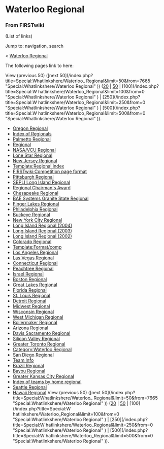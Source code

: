 # Waterloo Regional

### From FIRSTwiki

(List of links)

Jump to: navigation, search

&lt; [Waterloo Regional](/index.php?title=Waterloo_Regional&redirect=no
"Waterloo Regional" )  

The following pages link to here:

View (previous 50) ([next 50](/index.php?title=Special:Whatlinkshere/Waterloo_
Regional&limit=50&from=7665 "Special:Whatlinkshere/Waterloo Regional" ))
([20](/index.php?title=Special:Whatlinkshere/Waterloo_Regional&limit=20&from=0
"Special:Whatlinkshere/Waterloo Regional" ) |
[50](/index.php?title=Special:Whatlinkshere/Waterloo_Regional&limit=50&from=0
"Special:Whatlinkshere/Waterloo Regional" ) | [100](/index.php?title=Special:W
hatlinkshere/Waterloo_Regional&limit=100&from=0
"Special:Whatlinkshere/Waterloo Regional" ) | [250](/index.php?title=Special:W
hatlinkshere/Waterloo_Regional&limit=250&from=0
"Special:Whatlinkshere/Waterloo Regional" ) | [500](/index.php?title=Special:W
hatlinkshere/Waterloo_Regional&limit=500&from=0
"Special:Whatlinkshere/Waterloo Regional" )).

  * [Oregon Regional](Oregon_Regional "Oregon Regional" )
  * [Index of Regionals](Index_of_Regionals "Index of Regionals" )
  * [Palmetto Regional](Palmetto_Regional "Palmetto Regional" )
  * [Regional](Regional "Regional" )
  * [NASA/VCU Regional](NASA/VCU_Regional "NASA/VCU Regional" )
  * [Lone Star Regional](Lone_Star_Regional "Lone Star Regional" )
  * [New Jersey Regional](New_Jersey_Regional "New Jersey Regional" )
  * [Template:Regional index](Template:Regional_index "Template:Regional index" )
  * [FIRSTwiki:Competition page format](FIRSTwiki:Competition_page_format "FIRSTwiki:Competition page format" )
  * [Pittsburgh Regional](Pittsburgh_Regional "Pittsburgh Regional" )
  * [SBPLI Long Island Regional](SBPLI_Long_Island_Regional "SBPLI Long Island Regional" )
  * [Regional Chairman's Award](Regional_Chairman%27s_Award "Regional Chairman's Award" )
  * [Chesapeake Regional](Chesapeake_Regional "Chesapeake Regional" )
  * [BAE Systems Granite State Regional](BAE_Systems_Granite_State_Regional "BAE Systems Granite State Regional" )
  * [Finger Lakes Regional](Finger_Lakes_Regional "Finger Lakes Regional" )
  * [Philadelphia Regional](Philadelphia_Regional "Philadelphia Regional" )
  * [Buckeye Regional](Buckeye_Regional "Buckeye Regional" )
  * [New York City Regional](New_York_City_Regional "New York City Regional" )
  * [Long Island Regional (2004)](Long_Island_Regional_%282004%29 "Long Island Regional \(2004\)" )
  * [Long Island Regional (2003)](Long_Island_Regional_%282003%29 "Long Island Regional \(2003\)" )
  * [Long Island Regional (2002)](Long_Island_Regional_%282002%29 "Long Island Regional \(2002\)" )
  * [Colorado Regional](Colorado_Regional "Colorado Regional" )
  * [Template:Format/comp](Template:Format/comp "Template:Format/comp" )
  * [Los Angeles Regional](Los_Angeles_Regional "Los Angeles Regional" )
  * [Las Vegas Regional](Las_Vegas_Regional "Las Vegas Regional" )
  * [Connecticut Regional](Connecticut_Regional "Connecticut Regional" )
  * [Peachtree Regional](Peachtree_Regional "Peachtree Regional" )
  * [Israel Regional](Israel_Regional "Israel Regional" )
  * [Boston Regional](Boston_Regional "Boston Regional" )
  * [Great Lakes Regional](Great_Lakes_Regional "Great Lakes Regional" )
  * [Florida Regional](Florida_Regional "Florida Regional" )
  * [St. Louis Regional](St._Louis_Regional "St. Louis Regional" )
  * [Detroit Regional](Detroit_Regional "Detroit Regional" )
  * [Midwest Regional](Midwest_Regional "Midwest Regional" )
  * [Wisconsin Regional](Wisconsin_Regional "Wisconsin Regional" )
  * [West Michigan Regional](West_Michigan_Regional "West Michigan Regional" )
  * [Boilermaker Regional](Boilermaker_Regional "Boilermaker Regional" )
  * [Arizona Regional](Arizona_Regional "Arizona Regional" )
  * [Davis Sacramento Regional](Davis_Sacramento_Regional "Davis Sacramento Regional" )
  * [Silicon Valley Regional](Silicon_Valley_Regional "Silicon Valley Regional" )
  * [Greater Toronto Regional](Greater_Toronto_Regional "Greater Toronto Regional" )
  * [Category:Waterloo Regional](Category:Waterloo_Regional "Category:Waterloo Regional" )
  * [San Diego Regional](San_Diego_Regional "San Diego Regional" )
  * [Team Info](Team_Info "Team Info" )
  * [Brazil Regional](Brazil_Regional "Brazil Regional" )
  * [Bayou Regional](Bayou_Regional "Bayou Regional" )
  * [Greater Kansas City Regional](Greater_Kansas_City_Regional "Greater Kansas City Regional" )
  * [Index of teams by home regional](Index_of_teams_by_home_regional "Index of teams by home regional" )
  * [Seattle Regional](Seattle_Regional "Seattle Regional" )
  * [Hawaii Regional](Hawaii_Regional "Hawaii Regional" )
View (previous 50) ([next 50](/index.php?title=Special:Whatlinkshere/Waterloo_
Regional&limit=50&from=7665 "Special:Whatlinkshere/Waterloo Regional" ))
([20](/index.php?title=Special:Whatlinkshere/Waterloo_Regional&limit=20&from=0
"Special:Whatlinkshere/Waterloo Regional" ) |
[50](/index.php?title=Special:Whatlinkshere/Waterloo_Regional&limit=50&from=0
"Special:Whatlinkshere/Waterloo Regional" ) | [100](/index.php?title=Special:W
hatlinkshere/Waterloo_Regional&limit=100&from=0
"Special:Whatlinkshere/Waterloo Regional" ) | [250](/index.php?title=Special:W
hatlinkshere/Waterloo_Regional&limit=250&from=0
"Special:Whatlinkshere/Waterloo Regional" ) | [500](/index.php?title=Special:W
hatlinkshere/Waterloo_Regional&limit=500&from=0
"Special:Whatlinkshere/Waterloo Regional" )).


